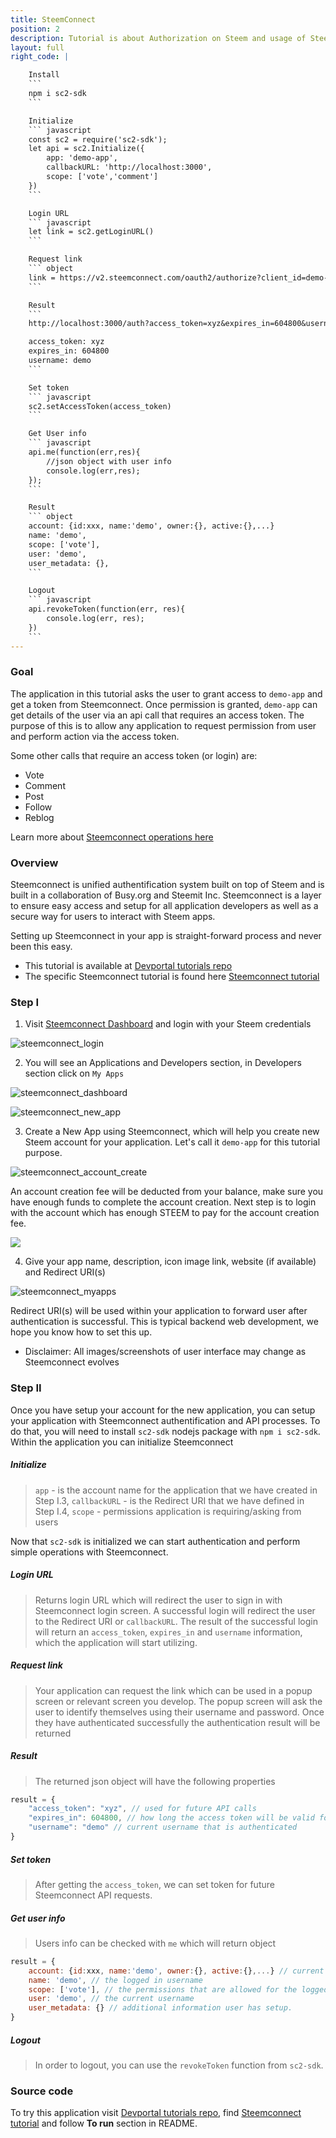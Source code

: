 ```yaml
---
title: SteemConnect
position: 2
description: Tutorial is about Authorization on Steem and usage of SteemConnect
layout: full
right_code: |

    Install
    ```
    npm i sc2-sdk
    ```

    Initialize
    ``` javascript
    const sc2 = require('sc2-sdk');
    let api = sc2.Initialize({
        app: 'demo-app',
        callbackURL: 'http://localhost:3000',
        scope: ['vote','comment']
    })
    ```

    Login URL
    ``` javascript
    let link = sc2.getLoginURL()
    ```

    Request link
    ``` object
    link = https://v2.steemconnect.com/oauth2/authorize?client_id=demo-app&redirect_uri=http://localhost:3000&scope=vote,comment
    ```

    Result
    ```
    http://localhost:3000/auth?access_token=xyz&expires_in=604800&username=demo

    access_token: xyz
    expires_in: 604800
    username: demo
    ```

    Set token
    ``` javascript
    sc2.setAccessToken(access_token)
    ```

    Get User info
    ``` javascript
    api.me(function(err,res){
        //json object with user info
        console.log(err,res);
    });
    ```

    Result
    ``` object
    account: {id:xxx, name:'demo', owner:{}, active:{},...}
    name: 'demo',
    scope: ['vote'],
    user: 'demo',
    user_metadata: {},
    ```

    Logout
    ``` javascript
    api.revokeToken(function(err, res){
        console.log(err, res);
    })
    ```
---
```

### Goal

The application in this tutorial asks the user to grant access to `demo-app` and get a token from Steemconnect. Once permission is granted, `demo-app` can get details of the user via an api call that requires an access token. 
The purpose of this is to allow any application to request permission from user and perform action via the access token.

Some other calls that require an access token (or login) are:

* Vote
* Comment
* Post
* Follow
* Reblog

Learn more about [Steemconnect operations here](https://github.com/steemit/steemconnect-sdk)

### Overview

Steemconnect is unified authentification system built on top of Steem and is built in a collaboration of Busy.org and Steemit Inc.
Steemconnect is a layer to ensure easy access and setup for all application developers as well as a secure way for users to interact with Steem apps.

Setting up Steemconnect in your app is straight-forward process and never been this easy.

- This tutorial is available at [Devportal tutorials repo](https://github.com/steemit/devportal-tutorials-js)
- The specific Steemconnect tutorial is found here [Steemconnect tutorial](https://github.com/steemit/devportal-tutorials-js/tree/master/tutorials/02_steemconnect)

### Step I

1. Visit [Steemconnect Dashboard](https://steemconnect.com/dashboard) and login with your Steem credentials

![steemconnect_login](https://steemitimages.com/DQmRpjPgR3BTtFCrL553AxZ6CDswPRdbNAAo9CMRxoCdBZV/Screen%20Shot%202018-03-20%20at%2012.31.37.png)

2. You will see an Applications and Developers section, in Developers section click on `My Apps`

![steemconnect_dashboard](https://steemitimages.com/DQmZub5Tt8ZuqpDqYYFCP89ypjeFbePWd63Gud9pouSA34S/Screen%20Shot%202018-03-20%20at%2012.31.58.png)

![steemconnect_new_app](https://steemitimages.com/DQmaShy9S6wRMzUMfiULebdB7KsrdTpQn4HNgaWtfFyVL3E/Screen%20Shot%202018-03-20%20at%2012.32.15.png)

3. Create a New App using Steemconnect, which will help you create new Steem account for your application. Let's call it `demo-app` for this tutorial purpose.

![steemconnect_account_create](https://steemitimages.com/DQmcQvuYJ5wo9xwxmYUHtCkvazfhLHEjwKi8GaNGyZnNSQh/Screen%20Shot%202018-03-20%20at%2012.32.28.png)

An account creation fee will be deducted from your balance, make sure you have enough funds to complete the account creation. Next step is to login with the account which has enough STEEM to pay for the account creation fee.

![](https://steemitimages.com/DQmUtrbpujdNRft5hdEgzMPbGZfgLvXJyRZH9WzKfAWp93p/Screen%20Shot%202018-03-20%20at%2012.32.57.png)

4. Give your app name, description, icon image link, website (if available) and Redirect URI(s)

![steemconnect_myapps](https://steemitimages.com/DQmYkbHUFC6iorEJv6iCC2CB6oG1TigEE9SxuQrZAkTEYJW/FireShot%20Capture%206%20-%20SteemConnect%20-%20https___v2.steemconnect.com_apps_%40demo-app_edit.png)

Redirect URI(s) will be used within your application to forward user after authentication is successful. This is typical backend web development, we hope you know how to set this up.

* Disclaimer: All images/screenshots of user interface may change as Steemconnect evolves

### Step II

Once you have setup your account for the new application, you can setup your application with Steemconnect authentification and API processes.
To do that, you will need to install `sc2-sdk` nodejs package with `npm i sc2-sdk`.
Within the application you can initialize Steemconnect

##### Initialize
> `app` - is the account name for the application that we have created in Step I.3, `callbackURL` - is the Redirect URI that we have defined in Step I.4, `scope` - permissions application is requiring/asking from users


Now that `sc2-sdk` is initialized we can start authentication and perform simple operations with Steemconnect.

##### Login URL

> Returns login URL which will redirect the user to sign in with Steemconnect login screen. A successful login will redirect the user to the Redirect URI or `callbackURL`. The result of the successful login will return an `access_token`, `expires_in` and `username` information, which the application will start utilizing.

##### Request link

> Your application can request the link which can be used in a popup screen or relevant screen you develop. The popup screen will ask the user to identify themselves using their username and password. Once they have authenticated successfully the authentication result will be returned

##### Result

> The returned json object will have the following properties

``` javascript
result = {
    "access_token": "xyz", // used for future API calls
    "expires_in": 604800, // how long the access token will be valid for (in seconds) and how long the user will be logged in for
    "username": "demo" // current username that is authenticated
}
```

##### Set token

> After getting the `access_token`, we can set token for future Steemconnect API requests.

##### Get user info

> Users info can be checked with `me` which will return object

``` javascript
result = {
    account: {id:xxx, name:'demo', owner:{}, active:{},...} // current state of account and the details as stored on the Steem blockchain
    name: 'demo', // the logged in username
    scope: ['vote'], // the permissions that are allowed for the logged in user
    user: 'demo', // the current username
    user_metadata: {} // additional information user has setup.
}
```
##### Logout

> In order to logout, you can use the `revokeToken` function from `sc2-sdk`.

### Source code

To try this application visit [Devportal tutorials repo](https://github.com/steemit/devportal-tutorials-js), find [Steemconnect tutorial](https://github.com/steemit/devportal-tutorials-js/tree/master/tutorials/02_steemconnect) and follow **To run** section in README.


